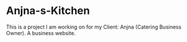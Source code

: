 # Anjna-s-Kitchen
This is a project I am working on for my Client: Anjna (Catering Business Owner). A business website.

